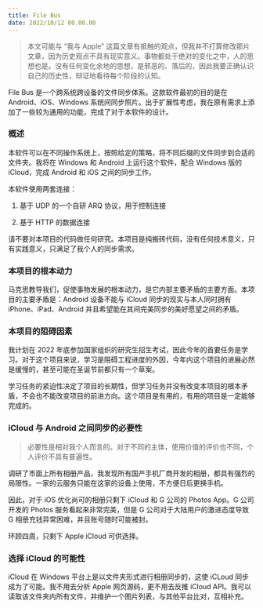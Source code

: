 ```yaml
---
title: File Bus
date: 2022/10/12 00.00.00
---
```


> 本文可能与 “我与 Apple” 这篇文章有抵触的观点，但我并不打算修改那片文章，因为历史观点不具有现实意义。事物都处于绝对的变化之中，人的思想也是。没有任何变化余地的思想，是邪恶的、落后的，因此我要正确认识自己的历史性，辩证地看待每个阶段的认知。

File Bus 是一个跨系统跨设备的文件同步体系。这款软件最初的目的是在 Android、iOS、Windows 系统间同步照片。出于扩展性考虑，我在原有需求上添加了一些较为通用的功能，完成了对于本软件的设计。

### 概述

本软件可以在不同操作系统上，按照给定的策略，将不同后缀的文件同步到合适的文件夹。我将在 Windows 和 Android 上运行这个软件，配合 Windows 版的 iCloud，完成 Android 和 iOS 之间的同步工作。

本软件使用两套连接：

1. 基于 UDP 的一个自研 ARQ 协议，用于控制连接

2. 基于 HTTP 的数据连接

请不要对本项目的代码做任何研究。本项目是纯搬砖代码，没有任何技术意义，只有实践意义，只满足了我个人的同步需求。

### 本项目的根本动力

马克思教导我们，促使事物发展的根本动力，是它内部主要矛盾的主要方面。本项目的主要矛盾是：Android 设备不能与 iCloud 同步的现实与本人同时拥有 iPhone、iPad、Android 并且希望能在其间完美同步的美好愿望之间的矛盾。

### 本项目的阻碍因素

我计划在 2022 年底参加国家组织的研究生招生考试，因此今年的首要任务是学习。对于这个项目来说，学习是阻碍工程进度的外因，今年内这个项目的进展必然是缓慢的，甚至可能在圣诞节前都只有一个草案。

学习任务的紧迫性决定了项目的长期性，但学习任务并没有改变本项目的根本矛盾，不会也不能改变项目的前进方向。这个项目是有用的，有用的项目是一定能够完成的。

### iCloud 与 Android 之间同步的必要性

> 必要性是相对我个人而言的。对于不同的主体，使用价值的评价也不同，个人评价不具有普遍性。

调研了市面上所有相册产品，我发现所有国产手机厂商开发的相册，都具有强烈的局限性。一家的云服务只能在这家的设备上使用，不方便日后更换手机。

因此，对于 iOS 优化尚可的相册只剩下 iCloud 和 G 公司的 Photos App。G 公司开发的 Photos 服务看起来非常完美，但是 G 公司对于大陆用户的激进态度导致 G 相册充钱异常困难，并且账号随时可能被封。

环顾四周，只剩下 Apple iCloud 可供选择。

### 选择 iCloud 的可能性

iCloud 在 Windows 平台上是以文件夹形式进行相册同步的，这使 iCLoud 同步成为了可能。我不用去分析 Apple 网页源码，更不用去反推 iCloud API。我可以读取该文件夹内所有文件，并维护一个图片列表，与其他平台比对，互相补充。